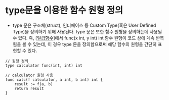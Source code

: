 # type문을 이용한 함수 원형 정의
- type 문은 구조체(struct), 인터페이스 등 Custom Type(혹은 User Defined Type)을 정의하기 위해 사용된다. type 문은 또한 함수 원형을 정의하는데 사용될 수 있다. 즉, [[일급함수]](./firclsfunc.md)에서 func(x int, y int) int 함수 원형이 코드 상에 계속 반복됨을 볼 수 있는데, 이 경우 type 문을 정의함으로써 해당 함수의 원형을 간단히 표현할 수 있다.
```
// 원형 정의
type calculator func(int, int) int
 
// calculator 원형 사용
func calc(f calculator, a int, b int) int {
    result := f(a, b)
    return result
}
```